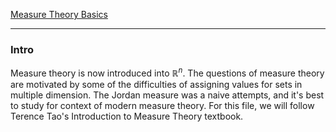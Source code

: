 [Measure Theory Basics](Measure%20Theory%20Basics.md)

---
### **Intro**

Measure theory is now introduced into $\mathbb R^n$. The questions of measure theory are motivated by some of the difficulties of assigning values for sets in multiple dimension. The Jordan measure was a naive attempts, and it's best to study for context of modern measure theory. For this file, we will follow Terence Tao's Introduction to Measure Theory textbook. 

